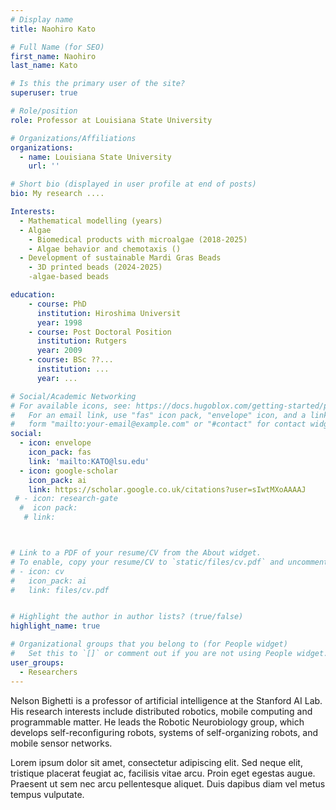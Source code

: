 ```yaml
---
# Display name
title: Naohiro Kato

# Full Name (for SEO)
first_name: Naohiro
last_name: Kato

# Is this the primary user of the site?
superuser: true

# Role/position
role: Professor at Louisiana State University

# Organizations/Affiliations
organizations:
  - name: Louisiana State University
    url: ''

# Short bio (displayed in user profile at end of posts)
bio: My research ....

Interests:
  - Mathematical modelling (years)
  - Algae
    - Biomedical products with microalgae (2018-2025)
    - Algae behavior and chemotaxis ()
  - Development of sustainable Mardi Gras Beads
    - 3D printed beads (2024-2025)
    -algae-based beads

education:
    - course: PhD 
      institution: Hiroshima Universit
      year: 1998
    - course: Post Doctoral Position
      institution: Rutgers
      year: 2009
    - course: BSc ??...
      institution: ...
      year: ...

# Social/Academic Networking
# For available icons, see: https://docs.hugoblox.com/getting-started/page-builder/#icons
#   For an email link, use "fas" icon pack, "envelope" icon, and a link in the
#   form "mailto:your-email@example.com" or "#contact" for contact widget.
social:
  - icon: envelope
    icon_pack: fas
    link: 'mailto:KATO@lsu.edu'
  - icon: google-scholar
    icon_pack: ai
    link: https://scholar.google.co.uk/citations?user=sIwtMXoAAAAJ
 # - icon: research-gate
  #  icon pack: 
   # link: 



# Link to a PDF of your resume/CV from the About widget.
# To enable, copy your resume/CV to `static/files/cv.pdf` and uncomment the lines below.
# - icon: cv
#   icon_pack: ai
#   link: files/cv.pdf


# Highlight the author in author lists? (true/false)
highlight_name: true

# Organizational groups that you belong to (for People widget)
#   Set this to `[]` or comment out if you are not using People widget.
user_groups:
  - Researchers
---
```


Nelson Bighetti is a professor of artificial intelligence at the Stanford AI Lab. His research interests include distributed robotics, mobile computing and programmable matter. He leads the Robotic Neurobiology group, which develops self-reconfiguring robots, systems of self-organizing robots, and mobile sensor networks.

Lorem ipsum dolor sit amet, consectetur adipiscing elit. Sed neque elit, tristique placerat feugiat ac, facilisis vitae arcu. Proin eget egestas augue. Praesent ut sem nec arcu pellentesque aliquet. Duis dapibus diam vel metus tempus vulputate.
